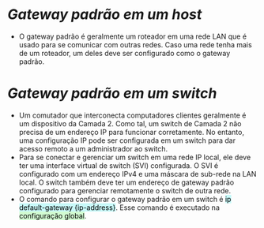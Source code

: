 # *Gateway padrão em um host*

- O gateway padrão é geralmente um roteador em uma rede LAN que é usado para se comunicar com outras redes. Caso uma rede tenha mais de um roteador, um deles deve ser configurado como o gateway padrão. 

# *Gateway padrão em um switch*

- Um comutador que interconecta computadores clientes geralmente é um dispositivo da Camada 2. Como tal, um switch de Camada 2 não precisa de um endereço IP para funcionar corretamente. No entanto, uma configuração IP pode ser configurada em um switch para dar acesso remoto a um administrador ao switch.
- Para se conectar e gerenciar um switch em uma rede IP local, ele deve ter uma interface virtual de switch (SVI) configurada. O SVI é configurado com um endereço IPv4 e uma máscara de sub-rede na LAN local. O switch também deve ter um endereço de gateway padrão configurado para gerenciar remotamente o switch de outra rede.
- O comando para configurar o gateway padrão em um switch é <mark style="background: #ABF7F7A6;">ip default-gateway {ip-address}</mark>. Esse comando é executado na <mark style="background: #BBFABBA6;">configuração global</mark>. 